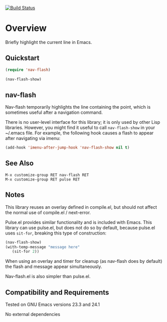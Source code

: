 [![Build Status](https://secure.travis-ci.org/rolandwalker/nav-flash.png)](http://travis-ci.org/rolandwalker/nav-flash)

Overview
========

Briefly highlight the current line in Emacs.

Quickstart
----------

```lisp
(require 'nav-flash)
 
(nav-flash-show)
```

nav-flash
---------

Nav-flash temporarily highlights the line containing the point,
which is sometimes useful after a navigation command.

There is no user-level interface for this library; it is only used
by other Lisp libraries.  However, you might find it useful to call
`nav-flash-show` in your ~/.emacs file.  For example, the following
hook causes a flash to appear after navigating via imenu:

```lisp
(add-hook 'imenu-after-jump-hook 'nav-flash-show nil t)
```

See Also
--------

	M-x customize-group RET nav-flash RET
	M-x customize-group RET pulse RET

Notes
-----

This library reuses an overlay defined in compile.el, but should
not affect the normal use of compile.el / next-error.

Pulse.el provides similar functionality and is included with
Emacs.  This library can use pulse.el, but does not do so by
default, because pulse.el uses `sit-for`, breaking this type
of construction:

```lisp
(nav-flash-show)
(with-temp-message "message here"
   (sit-for 2))
```

When using an overlay and timer for cleanup (as nav-flash does
by default) the flash and message appear simultaneously.

Nav-flash.el is also simpler than pulse.el.

Compatibility and Requirements
------------------------------

Tested on GNU Emacs versions 23.3 and 24.1

No external dependencies
